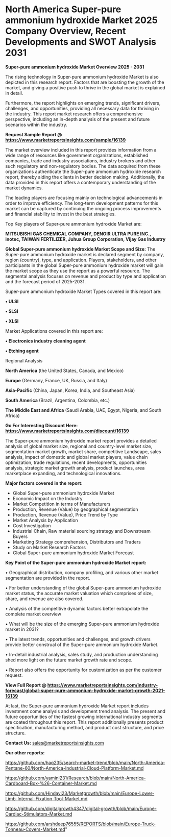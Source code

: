  # North America Super-pure ammonium hydroxide Market 2025 Company Overview, Recent Developments and SWOT Analysis 2031

<Strong> Super-pure ammonium hydroxide Market Overview 2025 - 2031</strong>

The rising technology in Super-pure ammonium hydroxide Market is also depicted in this research report. Factors that are boosting the growth of the market, and giving a positive push to thrive in the global market is explained in detail.

Furthermore, the report highlights on emerging trends, significant drivers, challenges, and opportunities, providing all necessary data for thriving in the industry. This report market research offers a comprehensive perspective, including an in-depth analysis of the present and future scenarios within the industry.

<strong>Request Sample Report @ <a href=https://www.marketreportsinsights.com/sample/16139>https://www.marketreportsinsights.com/sample/16139</a></strong>

The market overview included in this report provides information from a wide range of resources like government organizations, established companies, trade and industry associations, industry brokers and other such regulatory and non-regulatory bodies. The data acquired from these organizations authenticate the Super-pure ammonium hydroxide research report, thereby aiding the clients in better decision making. Additionally, the data provided in this report offers a contemporary understanding of the market dynamics.

The leading players are focusing mainly on technological advancements in order to improve efficiency. The long-term development patterns for this market can be captured by continuing the ongoing process improvements and financial stability to invest in the best strategies.

Top Key players of Super-pure ammonium hydroxide Market are:

<strong>MITSUBISHI GAS CHEMICAL COMPANY, DENOIR ULTRA PURE INC., inotec, TAIWAN FERTILIZER, Juhua Group Corporation, Vijay Gas Industry</strong>

<strong><b>Global Super-pure ammonium hydroxide Market Scope and Size:</b></strong>
The Super-pure ammonium hydroxide market is declared segment by company, region (country), type, and application. Players, stakeholders, and other participants in the global Super-pure ammonium hydroxide market will gain the market scope as they use the report as a powerful resource. The segmental analysis focuses on revenue and product by type and application and the forecast period of 2025-2031.

Super-pure ammonium hydroxide Market Types covered in this report are:

<strong>• ULSI

• SLSI

• XLSI</strong>

Market Applications covered in this report are:

<strong>• Electronics industry cleaning agent

• Etching agent</strong> 

Regional Analysis

<strong>North America</strong> (the United States, Canada, and Mexico)

<strong>Europe</strong> (Germany, France, UK, Russia, and Italy)

<strong>Asia-Pacific</strong> (China, Japan, Korea, India, and Southeast Asia)

<strong>South America</strong> (Brazil, Argentina, Colombia, etc.)

<strong>The Middle East and Africa</strong> (Saudi Arabia, UAE, Egypt, Nigeria, and South Africa)

<strong>Go For Interesting Discount Here: <a href=https://www.marketreportsinsights.com/discount/16139>https://www.marketreportsinsights.com/discount/16139</a></strong>

The Super-pure ammonium hydroxide market report provides a detailed analysis of global market size, regional and country-level market size, segmentation market growth, market share, competitive Landscape, sales analysis, impact of domestic and global market players, value chain optimization, trade regulations, recent developments, opportunities analysis, strategic market growth analysis, product launches, area marketplace expanding, and technological innovations.

<strong><b>Major factors covered in the report:</b></strong>
<ul>
  <li>Global Super-pure ammonium hydroxide Market </li>
  <li>Economic Impact on the Industry</li>
  <li>Market Competition in terms of Manufacturers</li>
  <li>Production, Revenue (Value) by geographical segmentation</li>
  <li>Production, Revenue (Value), Price Trend by Type</li>
  <li>Market Analysis by Application</li>
  <li>Cost Investigation</li>
  <li>Industrial Chain, Raw material sourcing strategy and Downstream Buyers</li>
  <li>Marketing Strategy comprehension, Distributors and Traders</li>
  <li>Study on Market Research Factors</li>
  <li>Global Super-pure ammonium hydroxide Market Forecast</li>
</ul>

<strong><b>Key Point of the Super-pure ammonium hydroxide Market report:</b></strong>

• Geographical distribution, company profiling, and various other market segmentation are provided in the report.

• For better understanding of the global Super-pure ammonium hydroxide market status, the accurate market valuation which comprises of size, share, and revenue are also covered.

• Analysis of the competitive dynamic factors better extrapolate the complete market overview

• What will be the size of the emerging Super-pure ammonium hydroxide market in 2031?

• The latest trends, opportunities and challenges, and growth drivers provide better construal of the Super-pure ammonium hydroxide Market.

• In-detail industrial analysis, sales study, and production understanding shed more light on the future market growth rate and scope.

• Report also offers the opportunity for customization as per the customer request.

<strong><b>View Full Report @ <a href=https://www.marketreportsinsights.com/industry-forecast/global-super-pure-ammonium-hydroxide-market-growth-2021-16139>https://www.marketreportsinsights.com/industry-forecast/global-super-pure-ammonium-hydroxide-market-growth-2021-16139</a></b></strong>


At last, the Super-pure ammonium hydroxide Market report includes investment come analysis and development trend analysis. The present and future opportunities of the fastest growing international industry segments are coated throughout this report. This report additionally presents product specification, manufacturing method, and product cost structure, and price structure.

<strong>Contact Us:</strong>
sales@marketreportsinsights.com

<strong>Our other reports:</strong>

<a href=https://github.com/haq235/search-market-trend/blob/main/North-America-Pentane-60/North-America-Industrial-Cloud-Platform-Market.md>https://github.com/haq235/search-market-trend/blob/main/North-America-Pentane-60/North-America-Industrial-Cloud-Platform-Market.md</a>

<a href=https://github.com/yamini231/Research/blob/main/North-America-Cardboard-Box-%26-Container-Market.md>https://github.com/yamini231/Research/blob/main/North-America-Cardboard-Box-%26-Container-Market.md</a>

<a href=https://github.com/Hindavi23/Marketgrowth/blob/main/Europe-Lower-Limb-Internal-Fixation-Tool-Market.md>https://github.com/Hindavi23/Marketgrowth/blob/main/Europe-Lower-Limb-Internal-Fixation-Tool-Market.md</a>

<a href=https://github.com/digitalgrowth4347/digital-growth/blob/main/Europe-Cardiac-Stimulators-Market.md>https://github.com/digitalgrowth4347/digital-growth/blob/main/Europe-Cardiac-Stimulators-Market.md</a>

<a href=https://github.com/arshdeep76555/REPORTS/blob/main/Europe-Truck-Tonneau-Covers-Market.md>https://github.com/arshdeep76555/REPORTS/blob/main/Europe-Truck-Tonneau-Covers-Market.md</a>"
